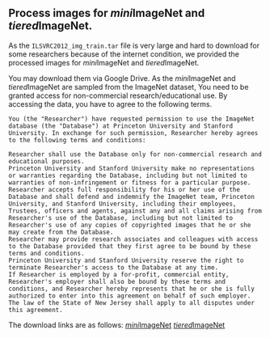 ## Process images for *mini*ImageNet and *tiered*ImageNet.

As the `ILSVRC2012_img_train.tar` file is very large and hard to download for some researchers because of the internet condition, we provided the processed images for *mini*ImageNet and *tiered*ImageNet.

You may download them via Google Drive. As the *mini*ImageNet and *tiered*ImageNet are sampled from the ImageNet dataset, You need to be granted access for non-commercial research/educational use. By accessing the data, you have to agree to the following terms.

```
You (the "Researcher") have requested permission to use the ImageNet database (the "Database") at Princeton University and Stanford University. In exchange for such permission, Researcher hereby agrees to the following terms and conditions:

Researcher shall use the Database only for non-commercial research and educational purposes.
Princeton University and Stanford University make no representations or warranties regarding the Database, including but not limited to warranties of non-infringement or fitness for a particular purpose.
Researcher accepts full responsibility for his or her use of the Database and shall defend and indemnify the ImageNet team, Princeton University, and Stanford University, including their employees, Trustees, officers and agents, against any and all claims arising from Researcher's use of the Database, including but not limited to Researcher's use of any copies of copyrighted images that he or she may create from the Database.
Researcher may provide research associates and colleagues with access to the Database provided that they first agree to be bound by these terms and conditions.
Princeton University and Stanford University reserve the right to terminate Researcher's access to the Database at any time.
If Researcher is employed by a for-profit, commercial entity, Researcher's employer shall also be bound by these terms and conditions, and Researcher hereby represents that he or she is fully authorized to enter into this agreement on behalf of such employer.
The law of the State of New Jersey shall apply to all disputes under this agreement.
```

The download links are as follows:
[*mini*ImageNet](https://drive.google.com/drive/folders/1uZL6dhO-czXHYv_MR2HlrBU13q108Czr?usp=sharing)
[*tiered*ImageNet](https://drive.google.com/file/d/1DFdrgGIA77fqDOzdmkiGw_xhZlXgyTRZ/view?usp=sharing)
